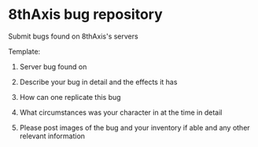 # 8thAxis bug repository
Submit bugs found on 8thAxis's servers

Template:

1. Server bug found on

2. Describe your bug in detail and the effects it has

3. How can one replicate this bug

4. What circumstances was your character in at the time in detail

5. Please post images of the bug and your inventory if able and any other
   relevant information
